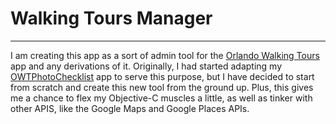 # Walking Tours Manager
--------
I am creating this app as a sort of admin tool for the [Orlando Walking Tours](https://github.com/cforlando/orlando-walking-tours-ios) app and any derivations of it.  Originally, I had started adapting my [OWTPhotoChecklist](https://github.com/WERUreo/OWTPhotoChecklist) app to serve this purpose, but I have decided to start from scratch and create this new tool from the ground up.  Plus, this gives me a chance to flex my Objective-C muscles a little, as well as tinker with other APIS, like the Google Maps and Google Places APIs.
